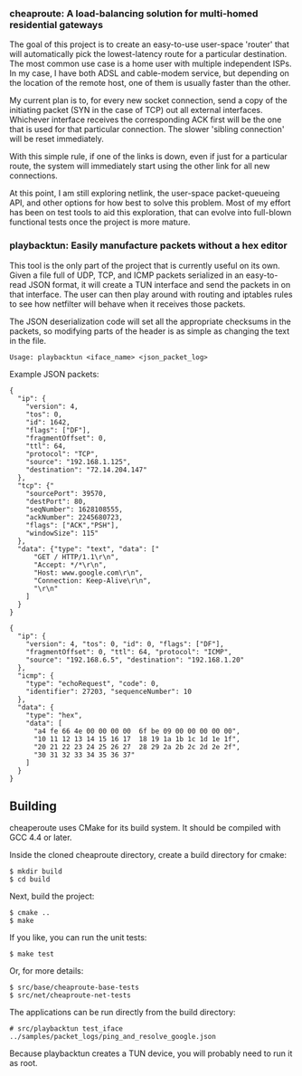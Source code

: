 ### cheaproute: A load-balancing solution for multi-homed residential gateways

The goal of this project is to create an easy-to-use user-space 'router' that
will automatically pick the lowest-latency route for a particular destination.
The most common use case is a home user with multiple independent ISPs.  In my
case, I have both ADSL and cable-modem service, but depending on the location
of the remote host, one of them is usually  faster than the other. 

My current plan is to, for every new socket connection, send a copy of the
initiating packet (SYN in the case of TCP) out all external interfaces.
Whichever interface receives the corresponding ACK first will be the one that
is used for that particular connection. The slower 'sibling connection' will be
reset immediately.

With this simple rule, if one of the links is down, even if just for a
particular route, the system will immediately start using the other link
for all new connections.

At this point, I am still exploring netlink, the user-space packet-queueing
API, and other options for how best to solve this problem. Most of my effort
has been on test tools to aid this exploration, that can evolve into full-blown
functional tests once the project is more mature.

### playbacktun: Easily manufacture packets without a hex editor

This tool is the only part of the project that is currently useful on its own.
Given a file full of UDP, TCP, and ICMP packets serialized in an easy-to-read
JSON format, it will create a TUN interface and send the packets in on that
interface. The user can then play around with routing and iptables rules to see
how netfilter will behave when it receives those packets.

The JSON deserialization code will set all the appropriate checksums in the
packets, so modifying parts of the header is as simple as changing the text in
the file.

    Usage: playbacktun <iface_name> <json_packet_log>

Example JSON packets:

    {
      "ip": {
        "version": 4,
        "tos": 0,
        "id": 1642,
        "flags": ["DF"],
        "fragmentOffset": 0,
        "ttl": 64,
        "protocol": "TCP",
        "source": "192.168.1.125",
        "destination": "72.14.204.147"
      },
      "tcp": {"
        "sourcePort": 39570,
        "destPort": 80,
        "seqNumber": 1628108555,
        "ackNumber": 2245680723,
        "flags": ["ACK","PSH"],
        "windowSize": 115"
      },
      "data": {"type": "text", "data": ["
          "GET / HTTP/1.1\r\n",
          "Accept: */*\r\n",
          "Host: www.google.com\r\n",
          "Connection: Keep-Alive\r\n",
          "\r\n"
        ]
      }
    }

    {
      "ip": {
        "version": 4, "tos": 0, "id": 0, "flags": ["DF"],
        "fragmentOffset": 0, "ttl": 64, "protocol": "ICMP",
        "source": "192.168.6.5", "destination": "192.168.1.20"
      },
      "icmp": {
        "type": "echoRequest", "code": 0,
        "identifier": 27203, "sequenceNumber": 10
      },
      "data": {
        "type": "hex",
        "data": [
          "a4 fe 66 4e 00 00 00 00  6f be 09 00 00 00 00 00",
          "10 11 12 13 14 15 16 17  18 19 1a 1b 1c 1d 1e 1f",
          "20 21 22 23 24 25 26 27  28 29 2a 2b 2c 2d 2e 2f",
          "30 31 32 33 34 35 36 37"
        ]
      }
    }

Building
--------

cheaperoute uses CMake for its build system. It should be compiled with GCC 4.4
or later.

Inside the cloned cheaproute directory, create a build directory for cmake:

    $ mkdir build
    $ cd build

Next, build the project:

    $ cmake ..
    $ make

If you like, you can run the unit tests:

    $ make test

Or, for more details:

    $ src/base/cheaproute-base-tests
    $ src/net/cheaproute-net-tests

The applications can be run directly from the build directory:

    # src/playbacktun test_iface ../samples/packet_logs/ping_and_resolve_google.json

Because playbacktun creates a TUN device, you will probably need to run it as
root.

